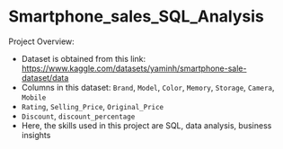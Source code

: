 # Smartphone_sales_SQL_Analysis

Project Overview:
- Dataset is obtained from this link: https://www.kaggle.com/datasets/yaminh/smartphone-sale-dataset/data
- Columns in this dataset: `Brand`, `Model`, `Color`, `Memory`, `Storage`, `Camera`, `Mobile`
- `Rating`, `Selling_Price`, `Original_Price`
- `Discount`, `discount_percentage`
- Here, the skills used in this project are SQL, data analysis, business insights
